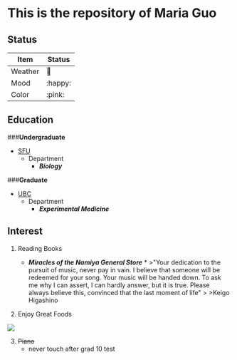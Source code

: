 # This is the repository of Maria Guo

## Status
|    **Item**    | **Status** |
|----------------|------------|
| Weather        |  :poop:    |
| Mood           | :happy:    |
| Color          | :pink:     |


## Education

###**Undergraduate**

+ [SFU](https://www.sfu.ca/)
	- Department
        * ***Biology***

###**Graduate**

+ [UBC](https://www.ubc.ca/)
	- Department
        * ***Experimental Medicine***




## Interest
1. Reading Books
    + ***Miracles of the Namiya General Store***
          * >"Your dedication to the pursuit of music, never pay in vain. I    believe that someone will be redeemed for your song. Your music will be handed down. To ask me why I can assert, I can hardly answer, but it is true. Please always believe this, convinced that the last moment of life"
            >
            >Keigo Higashino

2. Enjoy Great Foods

![](https://media.giphy.com/media/T7VuyIFl3jimI/giphy.gif)

3. ~~Piano~~
      + never touch after grad 10 test 


